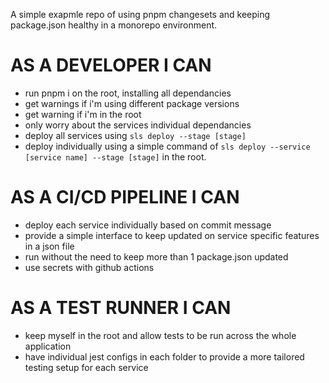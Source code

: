 A simple exapmle repo of using pnpm changesets and keeping package.json healthy in a monorepo environment.

# AS A DEVELOPER I CAN

- run pnpm i on the root, installing all dependancies
- get warnings if i'm using different package versions
- get warning if i'm in the root
- only worry about the services individual dependancies
- deploy all services using `sls deploy --stage [stage]`
- deploy individually using a simple command of `sls deploy --service [service name] --stage [stage]` in the root.

# AS A CI/CD PIPELINE I CAN

- deploy each service individually based on commit message
- provide a simple interface to keep updated on service specific features in a json file
- run without the need to keep more than 1 package.json updated
- use secrets with github actions

# AS A TEST RUNNER I CAN

- keep myself in the root and allow tests to be run across the whole application
- have individual jest configs in each folder to provide a more tailored testing setup for each service
